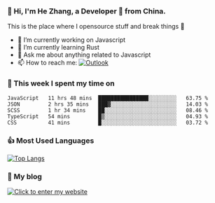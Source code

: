### 👋 Hi, I'm He Zhang, a Developer 🚀 from China.

This is the place where I opensource stuff and break things :rofl:

- 🔭  I’m currently working on Javascript
- 🌱  I’m currently learning Rust
- 💬  Ask me about anything related to Javascript
- 📫  How to reach me: [![Outlook](https://img.shields.io/badge/-Outlook-0078D4?style=flat&logo=Microsoft-Outlook&logoColor=white)](mailto:zhanghecool@outlook.com)

### 💪 This week I spent my time on 
<!--START_SECTION:waka-->
```text
JavaScript   11 hrs 48 mins  ████████████████░░░░░░░░░   63.75 % 
JSON         2 hrs 35 mins   ███▓░░░░░░░░░░░░░░░░░░░░░   14.03 % 
SCSS         1 hr 34 mins    ██░░░░░░░░░░░░░░░░░░░░░░░   08.46 % 
TypeScript   54 mins         █▒░░░░░░░░░░░░░░░░░░░░░░░   04.93 % 
CSS          41 mins         █░░░░░░░░░░░░░░░░░░░░░░░░   03.72 % 
```
<!--END_SECTION:waka-->

### 👍 Most Used Languages
[![Top Langs](https://github-readme-stats.vercel.app/api/top-langs/?username=zhanghecool&layout=compact)](https://zhanghe.cool)

### 🌈 My blog 
[![Click to enter my website](https://cdn.jsdelivr.net/gh/zhanghecool/assets/images/gif/zhanghecools.gif)](https://zhanghe.cool)
